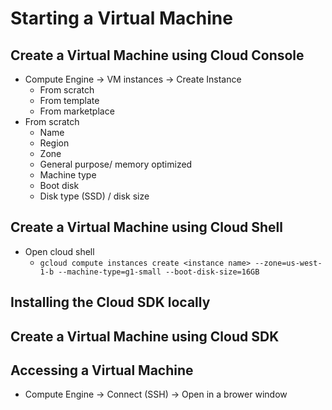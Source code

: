 # Starting a Virtual Machine

## Create a Virtual Machine using Cloud Console

* Compute Engine -> VM instances -> Create Instance
    * From scratch
    * From template
    * From marketplace
* From scratch
    * Name
    * Region
    * Zone
    * General purpose/ memory optimized
    * Machine type
    * Boot disk
    * Disk type (SSD) / disk size

## Create a Virtual Machine using Cloud Shell

* Open cloud shell
    * `gcloud compute instances create <instance name> --zone=us-west-1-b --machine-type=g1-small --boot-disk-size=16GB`

## Installing the Cloud SDK locally

## Create a Virtual Machine using Cloud SDK

## Accessing a Virtual Machine

* Compute Engine -> Connect (SSH) -> Open in a brower window
